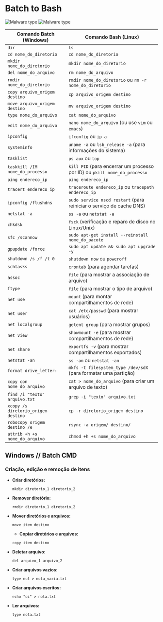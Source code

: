 # Batch to Bash
![Malware type](https://img.shields.io/badge/batch-windows-cyan)
![Malware type](https://img.shields.io/badge/bash-linux-black)

| **Comando Batch (Windows)**            | **Comando Bash (Linux)**               |
|--------------------------------------|--------------------------------------------|
| `dir`                                | `ls`                                       |
| `cd nome_do_diretorio`               | `cd nome_do_diretorio`                     |
| `mkdir nome_do_diretorio`            | `mkdir nome_do_diretorio`                  |
| `del nome_do_arquivo`                | `rm nome_do_arquivo`                       |
| `rmdir nome_do_diretorio`            | `rmdir nome_do_diretorio` ou `rm -r nome_do_diretorio` |
| `copy arquivo_origem destino`        | `cp arquivo_origem destino`                |
| `move arquivo_origem destino`        | `mv arquivo_origem destino`                |
| `type nome_do_arquivo`               | `cat nome_do_arquivo`                      |
| `edit nome_do_arquivo`               | `nano nome_do_arquivo` (ou use `vim` ou `emacs`) |
| `ipconfig`                           | `ifconfig` ou `ip a`                      |
| `systeminfo`                         | `uname -a` ou `lsb_release -a` (para informações do sistema) |
| `tasklist`                           | `ps aux` ou `top`                         |
| `taskkill /IM nome_do_processo`      | `kill PID` (para encerrar um processo por ID) ou `pkill nome_do_processo` |
| `ping endereco_ip`                   | `ping endereco_ip`                        |
| `tracert endereco_ip`                | `traceroute endereco_ip` ou `tracepath endereco_ip` |
| `ipconfig /flushdns`                 | `sudo service nscd restart` (para reiniciar o serviço de cache DNS) |
| `netstat -a`                         | `ss -a` ou `netstat -a`                    |
| `chkdsk`                             | `fsck` (verificação e reparo de disco no Linux/Unix) |
| `sfc /scannow`                       | `sudo apt-get install --reinstall nome_do_pacote` |
| `gpupdate /force`                    | `sudo apt update && sudo apt upgrade -y`  |
| `shutdown /s /f /t 0`                | `shutdown now` ou `poweroff`              |
| `schtasks`                           | `crontab` (para agendar tarefas)          |
| `assoc`                              | `file` (para mostrar a associação de arquivo) |
| `ftype`                              | `file` (para mostrar o tipo de arquivo)    |
| `net use`                            | `mount` (para montar compartilhamentos de rede) |
| `net user`                           | `cat /etc/passwd` (para mostrar usuários)  |
| `net localgroup`                     | `getent group` (para mostrar grupos)       |
| `net view`                           | `showmount -e` (para mostrar compartilhamentos de rede) |
| `net share`                          | `exportfs -v` (para mostrar compartilhamentos exportados) |
| `netstat -an`                        | `ss -an` ou `netstat -an`                  |
| `format drive_letter:`               | `mkfs -t filesystem_type /dev/sdX` (para formatar uma partição) |
| `copy con nome_do_arquivo`           | `cat > nome_do_arquivo` (para criar um arquivo de texto) |
| `find /i "texto" arquivo.txt`        | `grep -i "texto" arquivo.txt`              |
| `xcopy /s diretorio_origem destino`  | `cp -r diretorio_origem destino`           |
| `robocopy origem destino /e`         | `rsync -a origem/ destino/`               |
| `attrib +h +s nome_do_arquivo`       | `chmod +h +s nome_do_arquivo`             |

## Windows // Batch CMD
### Criação, edição e remoção de itens 

- **Criar diretórios:** 
  ```batch
  mkdir diretorio_1 diretorio_2
  ```

- **Remover diretório:** 
  ```batch
  rmdir diretorio_1 diretorio_2
  ```

- **Mover diretórios e arquivos:** 
  ```batch
  move item destino
  ```
  - **Copiar diretórios e arquivos:** 
  ```batch
  copy item destino
  ```

- **Deletar arquivo:** 
  ```batch
  del arquivo_1 arquivo_2
  ```

- **Criar arquivos vazios:** 
  ```batch
  type nul > nota_vazia.txt
  ```

- **Criar arquivos escritos:** 
  ```batch
  echo "oi" > nota.txt
  ```

- **Ler arquivos:** 
  ```batch
  type nota.txt
  ```
